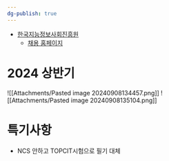 ```yaml
---
dg-publish: true
---
```


- [한국지능정보사회진흥원](https://www.nia.or.kr/site/nia_kor/ex/bbs/List.do?cbIdx=60362)
	- [채용 홈페이지](https://nia.recruiter.co.kr/appsite/company/index)

# 2024 상반기
![[Attachments/Pasted image 20240908134457.png]]
![[Attachments/Pasted image 20240908135104.png]]

# 특기사항
- NCS 안하고 TOPCIT시험으로 필기 대체